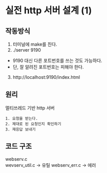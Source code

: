 # 실전 http 서버 설계 (1)
## 작동방식
1. 터미널에 make를 친다.
2. ./server 9190  
- 9190 대신 다른 포트번호를 쓰는 것도 가능하다.
- 단, 잘 알려진 포트번호는 피해야 한다.
3. http://localhost:9190/index.html

## 원리
멀티쓰레드 기반 http 서버
```
1. 요청을 받는다.
2. 제대로 된 요청인지 확인하기
3. 재응답 보내기
```

## 코드 구조
webserv.c  
wevserv_util.c -> 유틸
webserv_err.c -> 에러 
